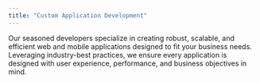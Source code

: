```yaml
---
title: "Custom Application Development"
---
```

Our seasoned developers specialize in creating robust, scalable, and efficient web and mobile applications designed to fit your business needs. Leveraging industry-best practices, we ensure every application is designed with user experience, performance, and business objectives in mind.
